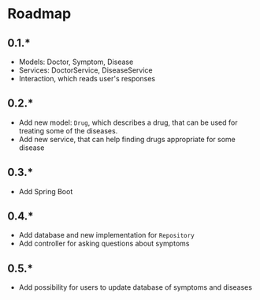 # Roadmap

## 0.1.*

- Models: Doctor, Symptom, Disease
- Services: DoctorService, DiseaseService
- Interaction, which reads user's responses

## 0.2.*

- Add new model: `Drug`, which describes a drug, that can be used for treating some of the diseases.
- Add new service, that can help finding drugs appropriate for some disease

## 0.3.*
- Add Spring Boot

## 0.4.*
- Add database and new implementation for `Repository`
- Add controller for asking questions about symptoms

## 0.5.*
- Add possibility for users to update database of symptoms and diseases
